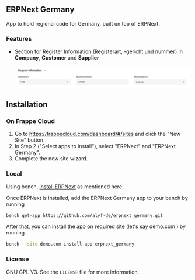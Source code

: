 ## ERPNext Germany

App to hold regional code for Germany, built on top of ERPNext.

### Features

- Section for Register Information (Registerart, -gericht und nummer) in **Company**, **Customer** and **Supplier**

    ![Section with Register Information](docs/register_information.png)

## Installation

### On Frappe Cloud

1. Go to https://frappecloud.com/dashboard/#/sites and click the "New Site" button.
2. In Step 2 ("Select apps to install"), select "ERPNext" and "ERPNext Germany".
3. Complete the new site wizard.

### Local

Using bench, [install ERPNext](https://github.com/frappe/bench#installation) as mentioned here.

Once ERPNext is installed, add the ERPNext Germany app to your bench by running

```bash
bench get-app https://github.com/alyf-de/erpnext_germany.git
```

After that, you can install the app on required site (let's say demo.com ) by running

```bash
bench --site demo.com install-app erpnext_germany
```

### License

GNU GPL V3. See the `LICENSE` file for more information.
